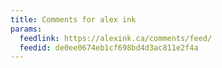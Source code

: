 ```yaml
---
title: Comments for alex ink
params:
  feedlink: https://alexink.ca/comments/feed/
  feedid: de0ee0674eb1cf698bd4d3ac811e2f4a
---
```


